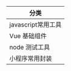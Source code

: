 | 分类        |
| --------   |
| javascript常用工具      |
| Vue 基础组件      |
| node 测试工具      |
| 小程序常用封装      |
